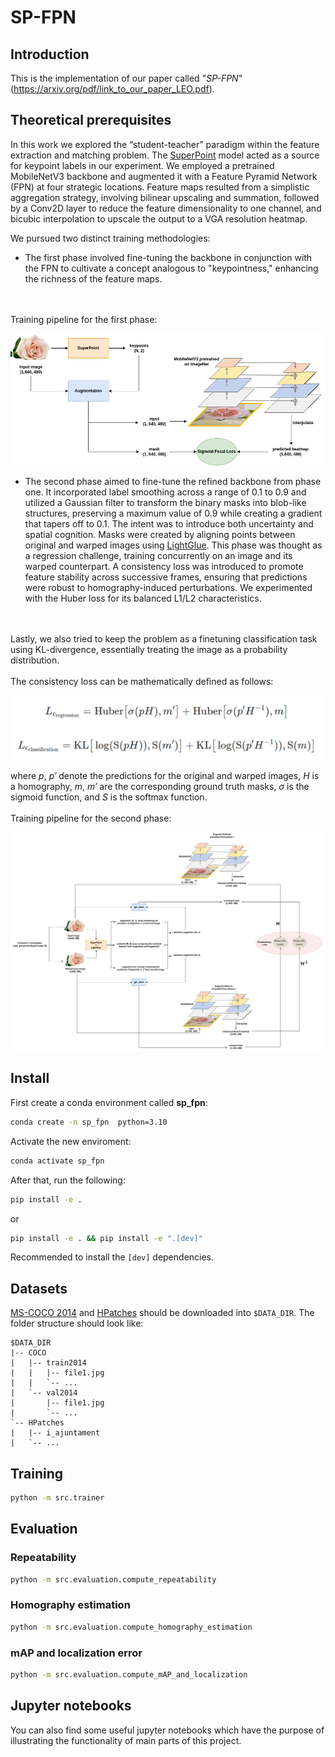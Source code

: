 # SP-FPN

## Introduction
This is the implementation of our paper called "*SP-FPN*" (https://arxiv.org/pdf/link_to_our_paper_LEO.pdf).
## Theoretical prerequisites

In this work we explored the “student-teacher” paradigm within the feature 
extraction and matching problem. The [SuperPoint](https://arxiv.org/pdf/1712.07629.pdf) model acted as a source for 
keypoint labels in our experiment. We employed a pretrained MobileNetV3 backbone 
and augmented it with a Feature Pyramid Network (FPN) at four 
strategic locations. Feature maps resulted from a simplistic 
aggregation strategy, involving bilinear upscaling and summation, 
followed by a Conv2D layer to reduce the feature dimensionality to 
one channel, and bicubic interpolation to upscale the output to a 
VGA resolution heatmap.

We pursued two distinct training methodologies:

* The first phase involved fine-tuning the backbone in conjunction with the FPN to cultivate a concept analogous to "keypointness," enhancing the richness of the feature maps. 
<br />
<br />
Training pipeline for the first phase:

![img.png](assets/phase1.png)


* The second phase aimed to fine-tune the refined backbone from phase one. It incorporated label smoothing across a range of 0.1 to 0.9 and utilized a Gaussian filter to transform the binary masks into blob-like structures, preserving a maximum value of 0.9 while creating a gradient that tapers off to 0.1. The intent was to introduce both uncertainty and spatial cognition. Masks were created by aligning points between original and warped images using [LightGlue](https://arxiv.org/pdf/2306.13643.pdf). This phase was thought as a regression challenge, training concurrently on an image and its warped counterpart. A consistency loss was introduced to promote feature stability across successive frames, ensuring that predictions were robust to homography-induced perturbations. We experimented with the Huber loss for its balanced L1/L2 characteristics.
<br />
<br />
Lastly, we also tried to keep the problem as a finetuning classification task using KL-divergence, essentially treating the image as a probability distribution. 
<br />
<br />
The consistency loss can be mathematically defined as follows: 

![img.png](assets/consistency_loss.png)

where _p_, _p′_ denote the predictions for the original and warped images, _H_ is a homography, _m_, _m′_ are the corresponding ground truth masks, _σ_ is the sigmoid function, and _S_ is the softmax function.
<br />
<br />
Training pipeline for the second phase:

![img.png](assets/phase2.png)

## Install
First create a conda environment called **sp_fpn**:
```bash
conda create -n sp_fpn  python=3.10  
```

Activate the new enviroment:
```bash
conda activate sp_fpn
```

After that, run the following:
```bash
pip install -e .
```
or
```bash
pip install -e . && pip install -e ".[dev]"
```

Recommended to install the `[dev]` dependencies.

## Datasets

[MS-COCO 2014](https://cocodataset.org/#download) and [HPatches](http://icvl.ee.ic.ac.uk/vbalnt/hpatches/hpatches-sequences-release.tar.gz)  should be downloaded into `$DATA_DIR`. 
The folder structure should look like:

```
$DATA_DIR
|-- COCO
|   |-- train2014
|   |   |-- file1.jpg
|   |   `-- ...
|   `-- val2014
|       |-- file1.jpg
|       `-- ...
`-- HPatches
|   |-- i_ajuntament
|   `-- ...
```

## Training

```bash
python -m src.trainer
```

## Evaluation

### Repeatability

```bash
python -m src.evaluation.compute_repeatability
```

### Homography estimation

```bash
python -m src.evaluation.compute_homography_estimation
```

### mAP and localization error

```bash
python -m src.evaluation.compute_mAP_and_localization
```

## Jupyter notebooks

You can also find some useful jupyter notebooks which have the purpose of illustrating the functionality of main parts
of this project.